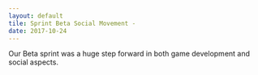 ```yaml
---
layout: default
tile: Sprint Beta Social Movement -
date: 2017-10-24
---
```


Our Beta sprint was a huge step forward in both game development and social aspects.

<!--excerpt-->
